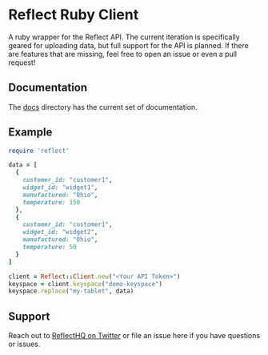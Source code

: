 # Reflect Ruby Client

A ruby wrapper for the Reflect API. The current iteration is specifically
geared for uploading data, but full support for the API is planned. If there
are features that are missing, feel free to open an issue or even a pull
request!

## Documentation

The [docs](https://github.com/reflect/reflect-rb/blob/master/docs) directory
has the current set of documentation.

## Example

```ruby
require 'reflect'

data = [
  {
    customer_id: "customer1",
    widget_id: "widget1",
    manufactured: "Ohio",
    temperature: 150
  },
  {
    customer_id: "customer1",
    widget_id: "widget2",
    manufactured: "Ohio",
    temperature: 50
  }
]

client = Reflect::Client.new("<Your API Token>")
keyspace = client.keyspace("demo-keyspace")
keyspace.replace("my-tablet", data)
```

## Support

Reach out to [ReflectHQ on Twitter](https://twitter.com/reflecthq) or file an
issue here if you have questions or issues.

